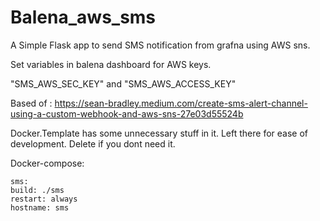 # Balena_aws_sms

A Simple Flask app to send SMS notification from grafna using AWS sns.

Set variables in balena dashboard for AWS keys.


"SMS_AWS_SEC_KEY" and "SMS_AWS_ACCESS_KEY"

Based of : https://sean-bradley.medium.com/create-sms-alert-channel-using-a-custom-webhook-and-aws-sns-27e03d55524b

Docker.Template has some unnecessary stuff in it. Left there for ease of development. Delete if you dont need it.

Docker-compose:

    sms:
    build: ./sms
    restart: always
    hostname: sms
